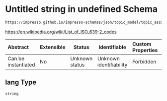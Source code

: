 # Untitled string in undefined Schema

```txt
https://impresso.github.io/impresso-schemas/json/topic_model/topic_assignment.schema.json#/properties/lang
```

<https://en.wikipedia.org/wiki/List_of_ISO_639-2_codes>


| Abstract            | Extensible | Status         | Identifiable            | Custom Properties | Additional Properties | Access Restrictions | Defined In                                                                                   |
| :------------------ | ---------- | -------------- | ----------------------- | :---------------- | --------------------- | ------------------- | -------------------------------------------------------------------------------------------- |
| Can be instantiated | No         | Unknown status | Unknown identifiability | Forbidden         | Allowed               | none                | [topic_assignment.schema.json\*](../out/topic_assignment.schema.json "open original schema") |

## lang Type

`string`
